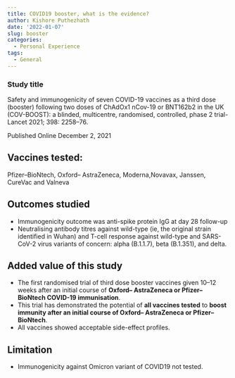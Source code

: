 ```yaml
---
title: COVID19 booster, what is the evidence?
author: Kishore Puthezhath
date: '2022-01-07'
slug: booster
categories:
  - Personal Experience
tags:
  - General
---
```


### Study title

Safety and immunogenicity of seven COVID-19 vaccines as a third dose (booster) following two doses of ChAdOx1 nCov-19 or BNT162b2 in the UK (COV-BOOST): a blinded, multicentre, randomised, controlled, phase 2 trial-Lancet 2021; 398: 2258–76.

Published Online December 2, 2021

## Vaccines tested:
Pfizer–BioNtech, Oxford– AstraZeneca, Moderna,Novavax, Janssen, CureVac and Valneva

## Outcomes studied

+ Immunogenicity outcome was anti-spike protein IgG at day 28 follow-up
+ Neutralising antibody titres against wild-type (ie, the original strain identified in Wuhan) and T-cell response against wild-type and SARS-CoV-2 virus variants of concern: alpha (B.1.1.7), beta (B.1.351), and delta.

## Added value of this study

+ The first randomised trial of third dose booster vaccines given 10–12 weeks after an initial course of **Oxford– AstraZeneca or Pfizer–BioNtech COVID-19 immunisation**. 
+ This trial has demonstrated the potential of **all vaccines tested**  to **boost immunity after an initial course of Oxford– AstraZeneca or Pfizer–BioNtech**. 
+ All vaccines showed acceptable side-effect profiles.

## Limitation

+ Immunogenicity against Omicron variant of COVID19 not tested.